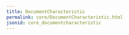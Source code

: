 ```yaml
---
title: DocumentCharacteristic
permalink: core/DocumentCharacteristic.html
jsonid: core_documentcharacteristic
---
```

